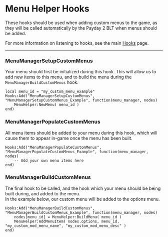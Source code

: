 
# Menu Helper Hooks

These hooks should be used when adding custom menus to the game, as they will be called automatically by the Payday 2 BLT when menus should be added.  

For more information on listening to hooks, see the main [Hooks](../hooks.md) page.  

---

### MenuManagerSetupCustomMenus
Your menu should first be initialized during this hook. This will allow us to add new items to this menu, and to build the menu during the `MenuManagerBuildCustomMenus` hook.  

	local menu_id = "my_custom_menu_example"
	Hooks:Add("MenuManagerSetupCustomMenus", "MenuManagerSetupCustomMenus_Example", function(menu_manager, nodes)
		MenuHelper:NewMenu( menu_id )
	end)


### MenuManagerPopulateCustomMenus
All menu items should be added to your menu during this hook, which will cause them to appear in-game once the menu has been built.  

	Hooks:Add("MenuManagerPopulateCustomMenus", "MenuManagerPopulateCustomMenus_Example", function(menu_manager, nodes)
		-- Add your own menu items here
	end)


### MenuManagerBuildCustomMenus
The final hook to be called, and the hook which your menu should be being built during, and added to the menu.  
In the example below, our custom menu will be added to the options menu.  

	Hooks:Add("MenuManagerBuildCustomMenus", "MenuManagerBuildCustomMenus_Example", function(menu_manager, nodes)
		nodes[menu_id] = MenuHelper:BuildMenu( menu_id )
		MenuHelper:AddMenuItem( nodes.options, menu_id, "my_custom_mod_menu_name", "my_custom_mod_menu_desc" )
	end)
